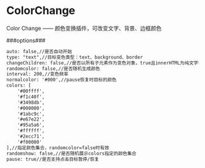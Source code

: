 # ColorChange
Color Change —— 颜色变换插件，可改变文字、背景、边框颜色

###options###
```html
auto: false,//是否自动开始
type: "text",//目标变色类型：text、background、border
changeChildren: false,//是否以所有子元素作为变色对象，true且innerHTML为纯文字时，单个字符将被添加<span>标签
randomcolor: false,//是否随机生成颜色
interval: 200,//变色频率
normalcolor: '#000',//pause恢复时目标的颜色
colors: [
    '#00ffff',
    '#f1c40f',
    '#3498db',
    '#000000',
    '#1abc9c',
    '#e67e22',
    '#95a5a6',
    '#ffffff',
    '#2ecc71',
    '#f00000'
],//指定颜色集合，randomcolor=false时有效
randomshow: false,//是否随机展示colors指定的颜色集合
pause: true//是否支持点击目标暂停/恢复
```
<!--
###demo###
See [here](http://tt-cc.cn/front-end/jquery-plugins/colorchange)
-->